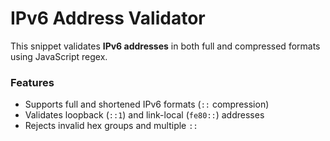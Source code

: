 # IPv6 Address Validator

This snippet validates **IPv6 addresses** in both full and compressed formats using JavaScript regex.

### Features
- Supports full and shortened IPv6 formats (`::` compression)
- Validates loopback (`::1`) and link-local (`fe80::`) addresses
- Rejects invalid hex groups and multiple `::`

